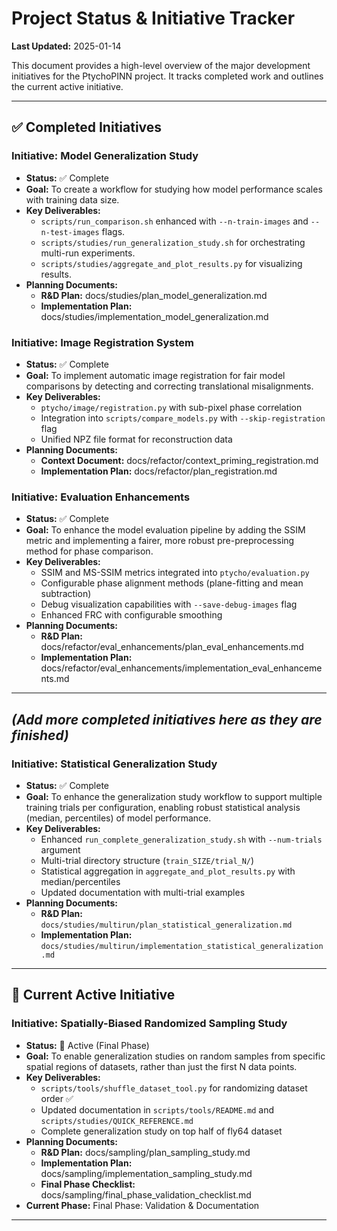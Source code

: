 # Project Status & Initiative Tracker

**Last Updated:** 2025-01-14

This document provides a high-level overview of the major development initiatives for the PtychoPINN project. It tracks completed work and outlines the current active initiative.

---

## ✅ **Completed Initiatives**

### **Initiative: Model Generalization Study**
*   **Status:** ✅ Complete
*   **Goal:** To create a workflow for studying how model performance scales with training data size.
*   **Key Deliverables:**
    *   `scripts/run_comparison.sh` enhanced with `--n-train-images` and `--n-test-images` flags.
    *   `scripts/studies/run_generalization_study.sh` for orchestrating multi-run experiments.
    *   `scripts/studies/aggregate_and_plot_results.py` for visualizing results.
*   **Planning Documents:**
    *   **R&D Plan:** <doc-ref type="plan">docs/studies/plan_model_generalization.md</doc-ref>
    *   **Implementation Plan:** <doc-ref type="plan">docs/studies/implementation_model_generalization.md</doc-ref>

### **Initiative: Image Registration System**
*   **Status:** ✅ Complete
*   **Goal:** To implement automatic image registration for fair model comparisons by detecting and correcting translational misalignments.
*   **Key Deliverables:**
    *   `ptycho/image/registration.py` with sub-pixel phase correlation
    *   Integration into `scripts/compare_models.py` with `--skip-registration` flag
    *   Unified NPZ file format for reconstruction data
*   **Planning Documents:**
    *   **Context Document:** <doc-ref type="plan">docs/refactor/context_priming_registration.md</doc-ref>
    *   **Implementation Plan:** <doc-ref type="plan">docs/refactor/plan_registration.md</doc-ref>

### **Initiative: Evaluation Enhancements**
*   **Status:** ✅ Complete
*   **Goal:** To enhance the model evaluation pipeline by adding the SSIM metric and implementing a fairer, more robust pre-preprocessing method for phase comparison.
*   **Key Deliverables:**
    *   SSIM and MS-SSIM metrics integrated into `ptycho/evaluation.py`
    *   Configurable phase alignment methods (plane-fitting and mean subtraction)
    *   Debug visualization capabilities with `--save-debug-images` flag
    *   Enhanced FRC with configurable smoothing
*   **Planning Documents:**
    *   **R&D Plan:** <doc-ref type="plan">docs/refactor/eval_enhancements/plan_eval_enhancements.md</doc-ref>
    *   **Implementation Plan:** <doc-ref type="plan">docs/refactor/eval_enhancements/implementation_eval_enhancements.md</doc-ref>

---
*(Add more completed initiatives here as they are finished)*
---

### **Initiative: Statistical Generalization Study**
*   **Status:** ✅ Complete
*   **Goal:** To enhance the generalization study workflow to support multiple training trials per configuration, enabling robust statistical analysis (median, percentiles) of model performance.
*   **Key Deliverables:**
    *   Enhanced `run_complete_generalization_study.sh` with `--num-trials` argument
    *   Multi-trial directory structure (`train_SIZE/trial_N/`)
    *   Statistical aggregation in `aggregate_and_plot_results.py` with median/percentiles
    *   Updated documentation with multi-trial examples
*   **Planning Documents:**
    *   **R&D Plan:** `docs/studies/multirun/plan_statistical_generalization.md`
    *   **Implementation Plan:** `docs/studies/multirun/implementation_statistical_generalization.md`

---

## 🚀 **Current Active Initiative**

### **Initiative: Spatially-Biased Randomized Sampling Study**
*   **Status:** 🚀 Active (Final Phase)
*   **Goal:** To enable generalization studies on random samples from specific spatial regions of datasets, rather than just the first N data points.
*   **Key Deliverables:**
    *   `scripts/tools/shuffle_dataset_tool.py` for randomizing dataset order ✅
    *   Updated documentation in `scripts/tools/README.md` and `scripts/studies/QUICK_REFERENCE.md`
    *   Complete generalization study on top half of fly64 dataset
*   **Planning Documents:**
    *   **R&D Plan:** <doc-ref type="plan">docs/sampling/plan_sampling_study.md</doc-ref>
    *   **Implementation Plan:** <doc-ref type="plan">docs/sampling/implementation_sampling_study.md</doc-ref>
    *   **Final Phase Checklist:** <doc-ref type="checklist">docs/sampling/final_phase_validation_checklist.md</doc-ref>
*   **Current Phase:** Final Phase: Validation & Documentation

---